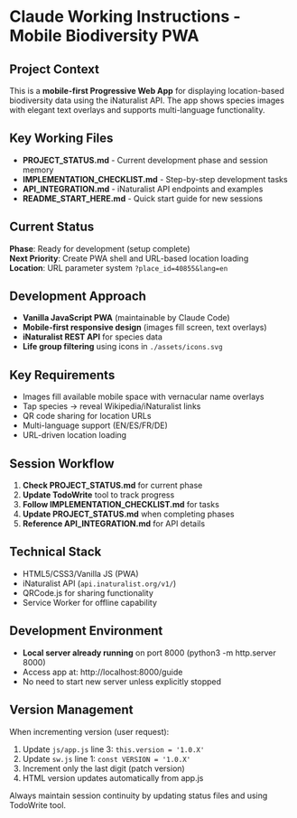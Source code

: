 # Claude Working Instructions - Mobile Biodiversity PWA

## Project Context
This is a **mobile-first Progressive Web App** for displaying location-based biodiversity data using the iNaturalist API. The app shows species images with elegant text overlays and supports multi-language functionality.

## Key Working Files
- **PROJECT_STATUS.md** - Current development phase and session memory
- **IMPLEMENTATION_CHECKLIST.md** - Step-by-step development tasks  
- **API_INTEGRATION.md** - iNaturalist API endpoints and examples
- **README_START_HERE.md** - Quick start guide for new sessions

## Current Status
**Phase**: Ready for development (setup complete)  
**Next Priority**: Create PWA shell and URL-based location loading  
**Location**: URL parameter system `?place_id=40855&lang=en`

## Development Approach
- **Vanilla JavaScript PWA** (maintainable by Claude Code)
- **Mobile-first responsive design** (images fill screen, text overlays)
- **iNaturalist REST API** for species data
- **Life group filtering** using icons in `./assets/icons.svg`

## Key Requirements
- Images fill available mobile space with vernacular name overlays
- Tap species → reveal Wikipedia/iNaturalist links  
- QR code sharing for location URLs
- Multi-language support (EN/ES/FR/DE)
- URL-driven location loading

## Session Workflow
1. **Check PROJECT_STATUS.md** for current phase
2. **Update TodoWrite** tool to track progress
3. **Follow IMPLEMENTATION_CHECKLIST.md** for tasks
4. **Update PROJECT_STATUS.md** when completing phases
5. **Reference API_INTEGRATION.md** for API details

## Technical Stack
- HTML5/CSS3/Vanilla JS (PWA)
- iNaturalist API (`api.inaturalist.org/v1/`)  
- QRCode.js for sharing functionality
- Service Worker for offline capability

## Development Environment
- **Local server already running** on port 8000 (python3 -m http.server 8000)
- Access app at: http://localhost:8000/guide
- No need to start new server unless explicitly stopped

## Version Management
When incrementing version (user request):
1. Update `js/app.js` line 3: `this.version = '1.0.X'`
2. Update `sw.js` line 1: `const VERSION = '1.0.X'`  
3. Increment only the last digit (patch version)
4. HTML version updates automatically from app.js

Always maintain session continuity by updating status files and using TodoWrite tool.
